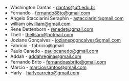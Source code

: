* Washington Dantas - dantas@uft.edu.br
* Fernando - fernando88to@gmail.com
* Angelo Stacciarini Seraphin - astacciarini@gmail.com 
* william oiwilliam@gmail.com
* Rene Dettenborn - renedet@gmail.com
* Thell	- thellsam@hotmail.com
* Joziane Gonçalves - jozianepgoncalves@gmail.com
* Fabricio - fabricio@gmail
* Paulo Canedo - paulocanedo@gmail.com
* Addah - addahregina@gmail.com
* Fernando Brito - fernandoasbrito@gmail.com
* Márcio - marciovsantos@gmail.com
* Harly - harlycarreiro@gmail.com
